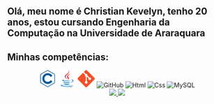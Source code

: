 ## Olá, meu nome é Christian Kevelyn, tenho 20 anos, estou cursando Engenharia da Computação na Universidade de Araraquara
## Minhas competências:

<div align="center">
<img src="https://github.com/devicons/devicon/blob/master/icons/c/c-line.svg" title="C" alt="C" width="40" height="40"/> 
<img src="https://github.com/devicons/devicon/blob/master/icons/java/java-original.svg" title="Java" alt="Java" width="40" height="40"/>
<img src="https://github.com/devicons/devicon/blob/master/icons/git/git-original.svg" title="Git" **alt="Git" width="40" height="40"/>
<img src="https://cdn.jsdelivr.net/gh/devicons/devicon/icons/github/github-original.svg" title="GitHub"  alt="GitHub" width="40" height="40"/>
<img src="https://cdn.jsdelivr.net/gh/devicons/devicon/icons/html5/html5-original-wordmark.svg" title="Html" alt="Html" width="40" height="40" />
<img src="https://cdn.jsdelivr.net/gh/devicons/devicon/icons/css3/css3-original-wordmark.svg" title="Css" alt="Css" width="40" height="40" />
<img src="https://cdn.jsdelivr.net/gh/devicons/devicon/icons/mysql/mysql-original-wordmark.svg" title="MySQL" alt="MySQL" width="40" height="40" />
  </div>
<div align="center">
 <a href="https://github.com/ChrisCKS">
   <img height="180em" src="https://github-readme-stats.vercel.app/api?username=ChrisCKS&count_private=true&show_icons=true&theme=blue-green&include_all_commits=true&border_radius=0&hide_border=true"/>
   <img height="180em" src="https://github-readme-stats.vercel.app/api/top-langs?username=ChrisCKS&layout=compact&langs_count=10&theme=blue-green&border_radius=0&hide_border=true" />
 </a>
</div>

<!--
**ChrisCKS/ChrisCKS** is a ✨ _special_ ✨ repository because its `README.md` (this file) appears on your GitHub profile.

Here are some ideas to get you started:

- 🔭 I’m currently working on ...
- 🌱 I’m currently learning ...
- 👯 I’m looking to collaborate on ...
- 🤔 I’m looking for help with ...
- 💬 Ask me about ...
- 📫 How to reach me: ...
- 😄 Pronouns: ...
- ⚡ Fun fact: ...
-->

